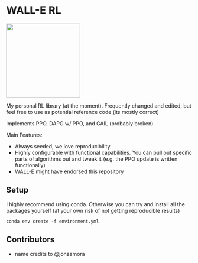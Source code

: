 # WALL-E RL

<img src="https://user-images.githubusercontent.com/35373228/160072285-fb65294b-f6a6-4028-b60a-ac774191ac85.jpg" width=200/>

My personal RL library (at the moment). Frequently changed and edited, but feel free to use as potential reference code (its mostly correct)

Implements PPO, DAPG w/ PPO, and GAIL (probably broken)

Main Features:
- Always seeded, we love reproducibility
- Highly configurable with functional capabilities. You can pull out specific parts of algorithms out and tweak it (e.g. the PPO update is written functionally)
- WALL-E might have endorsed this repository

## Setup

I highly recommend using conda. Otherwise you can try and install all the packages yourself (at your own risk of not getting reproducible results)

```
conda env create -f environment.yml
```

## Contributors



- name credits to @jonzamora
